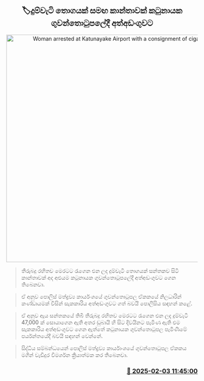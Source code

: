 <p align='center'><b><h2 align='center' title='Woman arrested at Katunayake Airport with a consignment of cigarettes'>🏷දුම්වැටි තොගයක් සමඟ කාන්තාවක් කටුනායක ගුවන්තොටුපලේදී අත්අඩංගුවට</h2></b></p>
<p align='center'><img src='https://helakuru.sgp1.cdn.digitaloceanspaces.com/esana/images/lib/cigarette-arrest-nfd.jpg' width='600' alt='Woman arrested at Katunayake Airport with a consignment of cigarettes'></p>

> තීරුබදු රහිතව මෙරටට රැගෙන එන ලද දුම්වැටි තොගයක් සන්තකව සිටි කාන්තාවක් අද අළුයම කටුනායක ගුවන්තොටුපලේදී අත්අඩංගුවට ගෙන තිබෙනවා.

> ඒ අනුව පොලිස් මත්ද්‍රව්‍ය කාර්යංශයේ ගුවන්තොටුපල ඒකකයේ නිලධාරින් කණ්ඩායමක් විසින් සැකකාරිය අත්අඩංගුවට ගත් බවයි පොලීසිය සඳහන් කළේ.

> ඒ අනුව ඇය සන්තකයේ තිබී තීරුබදු රහිතව මෙරටට රැගෙන එන ලද දුම්වැටි 47,000 ක් සොයාගෙන ඇති අතර ඩුබායි හි සිට දිවයිනට පැමිණ ඇති එම සැකකාරිය අත්අඩංගුවට ගෙන ඇත්තේ කටුනායක ගුවන්තොටුපල පැමිණීමේ පර්යන්තයේදී බවයි සඳහන් වෙන්නේ.

> සිද්ධිය සම්බන්ධයෙන් පොලිස් මත්ද්‍රව්‍ය කාර්යාංශ​යේ ගුවන්තොටුපල ඒකකය මගින් වැඩිදුර විමර්ශන ක්‍රියාත්මක කර තිබෙනවා.



<h3 align='right'><a href='https://www.helakuru.lk/esana/p/107123/'>📅 2025-02-03 11:45:00</a></h3>
